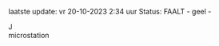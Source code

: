 laatste update: 
vr 20-10-2023  2:34   uur 
Status: FAALT - geel - 
<div class="service R">J</div><div class="service Y">microstation</div>
